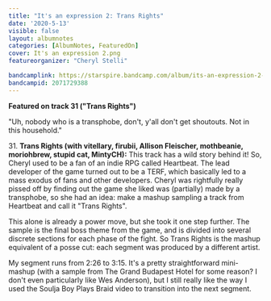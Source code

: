 ```yaml
---
title: "It's an expression 2: Trans Rights"
date: '2020-5-13'
visible: false
layout: albumnotes
categories: [AlbumNotes, FeaturedOn]
cover: It's an expression 2.png
featureorganizer: "Cheryl Stelli"

bandcamplink: https://starspire.bandcamp.com/album/its-an-expression-2-trans-rights
bandcampid: 2071729388
---
```

**Featured on track 31 ("Trans Rights")**

"Uh, nobody who is a transphobe, don't, y'all don't get shoutouts. Not in this household."

31\. **Trans Rights (with vitellary, firubii, Allison Fleischer, mothbeanie, moriohbrew, stupid cat, MintyCH):** This track has a wild story behind it! So, Cheryl used to be a fan of an indie RPG called Heartbeat. The lead developer of the game turned out to be a TERF, which basically led to a mass exodus of fans and other developers. Cheryl was rightfully really pissed off by finding out the game she liked was (partially) made by a transphobe, so she had an idea: make a mashup sampling a track from Heartbeat and call it "Trans Rights".

This alone is already a power move, but she took it one step further. The sample is the final boss theme from the game, and is divided into several discrete sections for each phase of the fight. So Trans Rights is the mashup equivalent of a posse cut: each segment was produced by a different artist.

My segment runs from 2:26 to 3:15. It's a pretty straightforward mini-mashup (with a sample from The Grand Budapest Hotel for some reason? I don't even particularly like Wes Anderson), but I still really like the way I used the Soulja Boy Plays Braid video to transition into the next segment.
